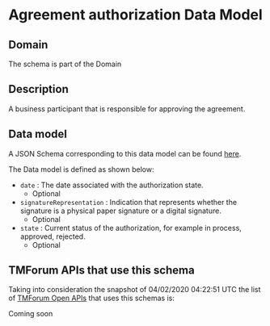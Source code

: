 # Agreement authorization Data Model

## Domain

The  schema is part of the  Domain

## Description

A business participant that is responsible for approving the agreement.

## Data model

A JSON Schema corresponding to this data model can be found
[here](https://github.com/tmforum-rand/schemas/blob/candidates/EngagedParty/AgreementAuthorization.schema.json).

The Data model is defined as shown below:
- `date` : The date associated with the authorization state.
  - Optional
- `signatureRepresentation` : Indication that represents whether the signature is a physical paper signature or a digital signature.
  - Optional
- `state` : Current status of the authorization, for example in process, approved, rejected.
  - Optional




## TMForum APIs that use this schema

Taking into consideration the snapshot of 04/02/2020 04:22:51 UTC the list of [TMForum Open APIs](https://www.tmforum.org/open-apis/) that uses this schemas is:

Coming soon